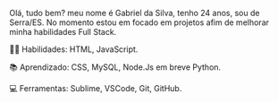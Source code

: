 Olá, tudo bem? meu nome é Gabriel da Silva, tenho 24 anos, sou de Serra/ES.
No momento estou em focado em projetos afim de melhorar minha habilidades Full Stack.


👩‍💻 Habilidades: HTML, JavaScript.

📚 Aprendizado: CSS, MySQL, Node.Js em breve Python.

💻 Ferramentas: Sublime, VSCode, Git, GitHub.

